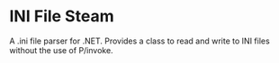 #  INI File Steam
A .ini file parser for .NET. Provides a class to read and write to INI files without the use of P/invoke.
